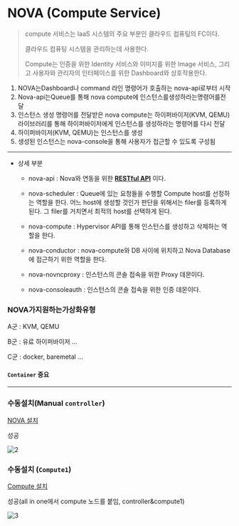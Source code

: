 # NOVA (Compute Service)

> compute 서비스는 IaaS 시스템의 주요 부분인 클라우드 컴퓨팅의 FC이다.
>
> 클라우드 컴퓨팅 시스템을 관리하는데 사용한다.
>
> Compute는 인증을 위한 Identity 서비스와 이미지를 위한 Image 서비스, 그리고 사용자와 관리자의 인터페이스를 위한 Dashboard와 상호작용한다.

1. NOVA는Dashboard나 command 라인 명령어가 호출하는 nova-api로부터 시작
2. Nova-api는Queue를 통해 nova compute에 인스턴스를생성하라는명령어를전달
3. 인스턴스 생성 명령어를 전달받은 nova compute는 하이퍼바이저(KVM, QEMU) 라이브러리를 통해 하이퍼바이저에게 인스턴스를 생성하라는 명령어를 다시 전달
4. 하이퍼바이저(KVM, QEMU)는 인스턴스를 생성
5. 생성된 인스턴스는 nova-console을 통해 사용자가 접근할 수 있도록 구성됨

---

- 상세 부분

  - nova-api : Nova와 연동을 위한 **[RESTful API](http://sarc.io/index.php/miscellaneous/749)** 이다.

  - nova-scheduler : Queue에 있는 요청들을 수행할 Compute host를 선정하는 역할을 한다. 어느 host에 생성할 것인가 판단을 위해서는 filer를 등록하게 된다. 그 filer를 거치면서 최적의 host를 선택하게 된다.

  - nova-compute : Hypervisor API를 통해 인스턴스를 생성하고 삭제하는 역할을 한다.

  - nova-conductor : nova-compute와 DB 사이에 위치하고 Nova Database에 접근하기 위한 역할을 한다.

  -  nova-novncproxy : 인스턴스의 콘솔 접속을 위한 Proxy 데몬이다.

  - nova-consoleauth : 인스턴스의 콘솔 접속을 위한 인증 데몬이다.

    

### NOVA가지원하는가상화유형

A군 : KVM, QEMU

B군 : 유료 하이퍼바이저 ...

C군 : docker, baremetal ...

#### `Container` 중요



---

### 수동설치(Manual `controller`)

[NOVA 설치 ](https://docs.openstack.org/nova/rocky/install/controller-install-rdo.html)

성공

![2](https://user-images.githubusercontent.com/42603919/71711256-7a6ef500-2e43-11ea-8e59-666ac60d359e.PNG)



### 수동설치 (`Compute1`)

[Compute 설치](https://docs.openstack.org/nova/rocky/install/compute-install-rdo.html)

성공(all in one에서 compute 노드를 붙임, controller&compute1)

![3](https://user-images.githubusercontent.com/42603919/71713432-0f2a2080-2e4d-11ea-8862-18d8f0cef0fc.PNG)
